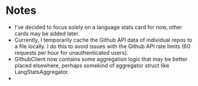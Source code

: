 # Notes

- I've decided to focus solely on a language stats card for now, other cards may be added later.
- Currently, I temporarily cache the Github API data of individual repos to a file locally. I do this to avoid issues with the Github API rate limits (60 requests per hour for unauthenticated users).
- GithubClient now contains some aggregation logic that may be better placed elsewhere, perhaps somekind of aggregator struct like LangStatsAggregator.
- 
